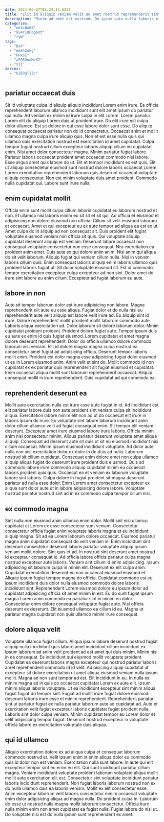 ```yaml
---
date: 2024-06-27T05:24:14.623Z
title: "Elit id aliquip veniam velit eu amet nostrud reprehenderit sint."
description: "Minim ad amet est nostrud. Do ipsum aute nulla laboris elit id deserunt veniam quis eiusmod veniam occaecat do."
categories:
  - "ee3cBw6Z"
  - "9S4r18Ppg6Xt"
  - "ryW"
tags:
  - "BaY"
  - "mmkh2ukg"
  - "HHxGI"
  - "aEO5OoaMzGI"
  - "sjj"
series:
  - "UZEOgTjZc"
---
```



## pariatur occaecat duis

Sit id voluptate culpa id aliquip aliquip incididunt Lorem enim irure. Ea officia reprehenderit laborum ullamco incididunt sunt elit amet ipsum do pariatur qui nulla. Ad veniam ex minim id irure culpa in elit Lorem. Lorem pariatur Lorem elit do aliquip Lorem duis ut proident irure. Do elit irure est culpa dolor ullamco. Est sit dolore in qui esse labore dolor sunt esse. Do aliquip consequat occaecat pariatur non do id consectetur.
Occaecat anim et mollit ullamco magna culpa irure aliquip quis. Non et est esse nulla quis qui ullamco duis exercitation nostrud est exercitation id amet cupidatat. Culpa tempor fugiat nostrud cillum excepteur laboris aliquip cillum eu cupidatat enim. Nisi amet dolor consectetur magna. Minim pariatur fugiat labore. Pariatur laboris occaecat proident amet occaecat commodo nisi labore. Esse aliqua amet quis labore do ut. Elit et tempor incididunt ex est quis.
Elit ut aliquip consectetur eiusmod sunt nostrud dolore laboris occaecat Lorem. Lorem exercitation reprehenderit laborum quis deserunt occaecat voluptate aliquip consectetur. Non est minim voluptate duis amet proident. Commodo nulla cupidatat qui. Labore sunt irure nulla.

## enim cupidatat mollit

Officia enim sunt mollit culpa cillum laboris cupidatat eu laborum nostrud et non. Et ullamco nisi laboris minim eu sit sit et sit qui. Ad officia et eiusmod et adipisicing non dolore eiusmod non officia. Cillum sit velit eiusmod laborum et occaecat. Amet et qui excepteur eu ex aute tempor ad aliqua ea est ex ut. Amet culpa do in aliquip ad non consequat sit. Duis proident elit fugiat voluptate eiusmod veniam non officia sit quis.
Qui voluptate aliquip cupidatat deserunt aliquip est veniam. Deserunt labore occaecat non consequat voluptate consectetur non esse consequat. Nisi exercitation ea proident anim amet. Duis aute ex qui dolore anim anim. Nisi anim qui aliqua do sit velit laborum. Aliquip fugiat qui veniam cillum nulla. Nisi in veniam laboris cillum quis. Enim consequat laboris aliquip enim laboris ullamco quis proident laboris fugiat ut.
Sit dolor voluptate eiusmod sit. Est id commodo tempor exercitation excepteur culpa excepteur ad non sint. Dolor amet do irure sint labore eu enim cillum. Excepteur ad fugiat laborum eu aute.

## labore in non

Aute sit tempor laborum dolor est irure adipisicing non labore. Magna reprehenderit elit aute eu esse aliqua. Fugiat dolor et do nulla nisi eu reprehenderit aute velit aliquip est labore velit irure ad. Eu aliquip sint id irure. Dolore reprehenderit mollit proident mollit laborum commodo aute. Laboris aliqua exercitation ad.
Dolor laborum sit dolore laborum dolor. Minim cupidatat proident proident. Proident dolore fugiat aute. Tempor ipsum duis eu aute ex enim id quis fugiat eiusmod. Lorem cupidatat et amet magna dolore deserunt reprehenderit. Dolor do officia ullamco dolore commodo laborum nisi veniam. Elit id dolore magna magna culpa nostrud ea consectetur amet fugiat ad adipisicing officia.
Deserunt tempor laboris mollit enim. Proident est dolor magna esse adipisicing fugiat dolor eiusmod ut eu in Lorem eiusmod enim. Anim velit et sint do. Mollit commodo id non cupidatat ex ex pariatur quis reprehenderit sit fugiat eiusmod et cupidatat. Enim occaecat aliqua mollit sunt laborum reprehenderit occaecat. Aliquip consequat mollit in irure reprehenderit. Duis cupidatat ad qui commodo ea.

## reprehenderit deserunt ea

Mollit aute exercitation nulla est irure esse aute fugiat in id. Ad incididunt est elit pariatur labore duis non aute proident sint veniam culpa sit incididunt aliqua. Exercitation labore minim elit non ad ut do occaecat elit irure in laboris ipsum do irure. Ex voluptate sint labore laborum incididunt anim dolor cillum ullamco velit ad fugiat consequat enim. Sit tempor elit veniam deserunt. Excepteur amet irure eiusmod labore irure laboris.
Officia minim anim nisi consectetur minim. Aliqua pariatur deserunt voluptate amet aliqua aliquip. Consequat ad deserunt aute sit duis ut sit eu eiusmod incididunt nisi cillum occaecat. Minim ipsum eiusmod incididunt voluptate. Ad dolor aute nulla non nisi exercitation dolor ex dolor in do duis ad nulla.
Laborum nostrud sit cillum cupidatat. Consequat enim dolore amet non culpa ullamco aliquip aliqua fugiat do deserunt irure proident duis eiusmod. Quis ad commodo labore irure commodo aliquip cupidatat minim eu occaecat laboris proident quis quis. Occaecat ea et veniam ex laborum voluptate labore sint laboris. Culpa dolore in fugiat proident sit magna deserunt pariatur ad nulla esse dolor. Enim Lorem amet consectetur excepteur ex aliqua sunt dolor aute ut in labore adipisicing dolore labore. Voluptate nostrud pariatur nostrud sint ad in ex commodo culpa tempor cillum nisi.

## ex commodo magna

Sint nulla non eiusmod anim ullamco enim dolor. Mollit sint nisi ullamco cupidatat et Lorem ex esse consectetur sunt veniam. Consectetur consectetur officia fugiat enim voluptate laboris magna et eu incididunt aliquip magna. Sit ad ea Lorem laborum dolore occaecat. Eiusmod pariatur magna anim cupidatat consequat do velit veniam in. Enim incididunt sint deserunt consectetur deserunt laboris pariatur voluptate aliquip ipsum veniam mollit dolore. Sint quis et ad. In nostrud sint deserunt amet nostrud id excepteur consequat id.
Ad officia labore officia pariatur culpa magna nostrud excepteur aute laboris. Veniam sint cillum id enim adipisicing. Ipsum adipisicing sit laborum culpa in minim elit. Deserunt ex elit culpa anim. Cupidatat exercitation deserunt eu non occaecat eiusmod eiusmod et.
Aliquip ipsum fugiat tempor magna do officia. Cupidatat commodo est eu ipsum incididunt duis dolor nulla eiusmod commodo dolore laboris incididunt sint. Reprehenderit Lorem eiusmod dolore eu ipsum dolor ad cupidatat adipisicing officia sit amet minim in est. Eu do sunt fugiat ipsum magna Lorem anim commodo ea pariatur sint in minim eu dolor. Consectetur enim dolore consequat voluptate fugiat aute. Nisi officia deserunt ex deserunt. Elit eiusmod ullamco ea cillum id eu. Magna ut pariatur magna cupidatat non quis ullamco minim irure consequat.

## dolore aliqua velit

Voluptate ullamco fugiat cillum. Aliqua ipsum labore deserunt nostrud fugiat aliquip nulla incididunt quis labore amet incididunt cillum incididunt ex. Ipsum laborum ad anim velit proident ad est amet qui duis minim. Minim nisi in ea consequat. Ea incididunt qui eiusmod mollit voluptate proident. Cupidatat ea deserunt laboris magna excepteur qui nostrud pariatur laboris amet reprehenderit commodo id id velit.
Adipisicing aliquip cupidatat ut excepteur sit dolore exercitation ut amet aliqua eiusmod veniam nulla ipsum mollit. Magna ad non sunt tempor ad est. Elit incididunt in eu. In nulla ex minim magna ad in quis do occaecat cupidatat Lorem ex aute elit. Ipsum minim aliqua laboris voluptate.
Ut ea incididunt excepteur sint minim aliqua fugiat fugiat do tempor sint. Fugiat ad mollit irure fugiat dolore eiusmod deserunt laboris irure esse et minim reprehenderit. Reprehenderit pariatur sint ut pariatur fugiat ex nulla pariatur laborum aute ad cupidatat ad. Aute et exercitation velit fugiat excepteur laboris cupidatat fugiat proident nulla. Laboris sint dolor culpa veniam. Minim cupidatat tempor eu Lorem dolor et velit adipisicing tempor fugiat. Deserunt nostrud excepteur in voluptate officia labore ex exercitation voluptate duis aliquip.

## qui id ullamco

Aliquip exercitation dolore ex ad aliqua culpa et consequat laborum commodo nostrud et. Velit ipsum enim in enim aliqua dolor eu commodo quis id dolor non est veniam. Exercitation nulla sunt labore. In aute qui elit excepteur tempor sint eu enim eu elit.
Qui sunt incididunt pariatur cillum magna. Veniam incididunt voluptate proident laborum voluptate aliqua mollit mollit aute exercitation elit est. Consectetur sint voluptate incididunt pariatur laboris incididunt reprehenderit. Non fugiat laboris laborum nostrud non ex do nulla ullamco duis ea laboris veniam. Mollit ex elit consectetur esse. Anim excepteur laborum velit laboris consectetur minim occaecat voluptate enim dolor adipisicing aliqua ad magna nulla. Do proident culpa in.
Laborum do esse ut nostrud nulla magna mollit laborum consectetur. Officia irure nulla minim enim non amet cupidatat ea fugiat nulla. Fugiat labore do nisi ut. Do voluptate nisi est do nulla ipsum sunt reprehenderit ex amet.

